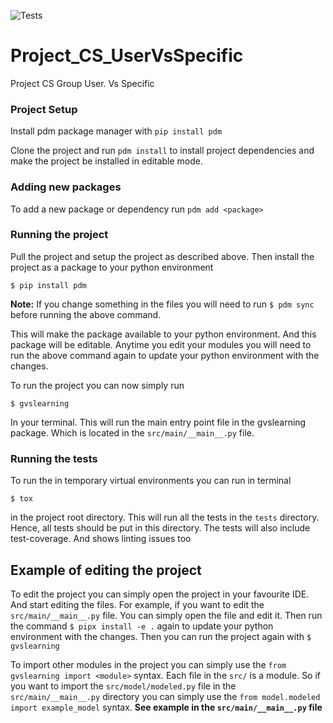 ![Tests](https://github.com/Mithzyl/Project_CS_UserVsSpecific/actions/workflows/tests.yml/badge.svg)

# Project_CS_UserVsSpecific
Project CS  Group User. Vs Specific


### Project Setup
Install pdm package manager with ``pip install pdm``

Clone the project and run ``pdm install`` to install project dependencies and make the project be installed in
editable mode.

### Adding new packages
To add a new package or dependency run ``pdm add <package>``

### Running the project
Pull the project and setup the project as described above.
Then install the project as a package to your python environment

``$ pip install pdm``

**Note:** If you change something in the files you will need to run ``$ pdm sync`` before running the above command.

This will make the package available to your python environment. And this package will be editable. Anytime you edit
your modules you will need to run the above command again to update your python environment with the changes.

To run the project you can now simply run

```$ gvslearning```

In your terminal. This will run the main entry point file in the gvslearning package. Which is located in the
``src/main/__main__.py`` file.

### Running the tests
To run the in temporary virtual environments you can run in terminal

``$ tox``

in the project root directory. This will run all the tests in the
``tests`` directory. Hence, all tests should be put in this directory. The tests will also include test-coverage.
And shows linting issues too

## Example of editing the project
To edit the project you can simply open the project in your favourite IDE. And start editing the files.
For example, if you want to edit the ``src/main/__main__.py`` file. You can simply open the file and edit it.
Then run the command ``$ pipx install -e .`` again to update your python environment with the changes.
Then you can run the project again with ``$ gvslearning``

To import other modules in the project you can simply use the ``from gvslearning import <module>`` syntax.
Each file in the ```src/``` is a module. So if you want to import the ``src/model/modeled.py`` file in the
``src/main/__main__.py`` directory you can simply use the ``from model.modeled import example_model`` syntax.
**See example in the ``src/main/__main__.py`` file**
